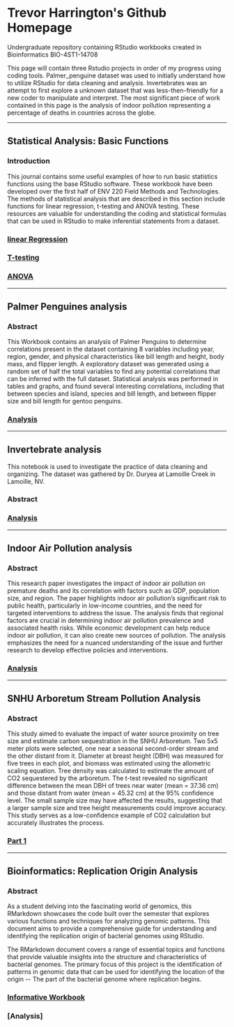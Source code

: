# Trevor Harrington's Github Homepage
Undergraduate repository containing  RStudio workbooks created in Bioinformatics BIO-4ST1-14708

This page will contain three Rstudio projects in order of my progress using coding tools. Palmer_penguine dataset was used to initially understand how to utilize RStudio for data cleaning and analysis. Invertebrates was an attempt to first explore a unknown dataset that was less-then-friendly for a new coder to manipulate and interpret. 
The most significant piece of work contained in this page is the analysis of indoor pollution representing a percentage of deaths in countries across the globe.


---
## Statistical Analysis: Basic Functions

### Introduction
  This journal contains some useful examples of how to run basic statistics functions using the base RStudio software. These workbook have been developed over the first half of ENV 220 Field Methods and Technologies. The methods of statistical analysis that are described in this section include functions for linear regression, t-testing and ANOVA testing. These resources are valuable for understanding the coding and statistical formulas that can be used in RStudio to make inferential statements from a dataset.
  
  ### [linear Regression](https://tmharrington.github.io/FieldMethodsandTechnologies/Lin_Regression_in_RStudio.md)
  ### [T-testing](https://tmharrington.github.io/FieldMethodsandTechnologies/T_Test_in_RStudio.md)
  ### [ANOVA](https://tmharrington.github.io/FieldMethodsandTechnologies/ANOVA_in_RStudio.md)
  
  
---
## Palmer Penguines analysis

### Abstract
  This Workbook contains an analysis of Palmer Penguins to determine correlations present in the dataset containing 8 variables including year, region, gender, and physical characteristics like bill length and height, body mass, and flipper length. A exploratory dataset was generated using a random set of half the total variables to find any potential correlations that can be inferred with the full dataset. Statistical analysis was performed in tables and graphs, and found several interesting correlations, including that between species and island, species and bill length, and between flipper size and bill length for gentoo penguins.   

### [Analysis](https://tmharrington.github.io/BioStatisticalAnalysis/PalmerPenguins_Initial.html)


---
## Invertebrate analysis

  This notebook is used to investigate the practice of data cleaning and organizing. The dataset was gathered by Dr. Duryea at Lamoille Creek in Lamoille, NV. 

### Abstract

### [Analysis](https://tmharrington.github.io/BioStatisticalAnalysis/InvertAnalysis.html)


---
## Indoor Air Pollution analysis

### Abstract
This research paper investigates the impact of indoor air pollution on premature deaths and its correlation with factors such as GDP, population size, and region. The paper highlights indoor air pollution’s significant risk to public health, particularly in low-income countries, and the need for targeted interventions to address the issue. The analysis finds that regional factors are crucial in determining indoor air pollution prevalence and associated health risks. While economic development can help reduce indoor air pollution, it can also create new sources of pollution. The analysis emphasizes the need for a nuanced understanding of the issue and further research to develop effective policies and interventions.

### [Analysis](https://tmharrington.github.io/BioStatisticalAnalysis/IndoorPollution.html)


---
## SNHU Arboretum Stream Pollution Analysis

### Abstract
This study aimed to evaluate the impact of water source proximity on tree size and estimate carbon sequestration in the SNHU Arboretum. Two 5x5 meter plots were selected, one near a seasonal second-order stream and the other distant from it. Diameter at breast height (DBH) was measured for five trees in each plot, and biomass was estimated using the allometric scaling equation. Tree density was calculated to estimate the amount of CO2 sequestered by the arboretum. The t-test revealed no significant difference between the mean DBH of trees near water (mean = 37.36 cm) and those distant from water (mean = 45.32 cm) at the 95% confidence level. The small sample size may have affected the results, suggesting that a larger sample size and tree height measurements could improve accuracy. This study serves as a low-confidence example of CO2 calculation but accurately illustrates the process.

### [Part 1](https://tmharrington.github.io/FieldMethodsandTechnologies/Pollution_Project_Part_1.html)


---
## Bioinformatics: Replication Origin Analysis

### Abstract
As a student delving into the fascinating world of genomics, this RMarkdown showcases the code built over the semester that explores various functions and techniques for analyzing genomic patterns. This document aims to provide a comprehensive guide for understanding and identifying the replication origin of bacterial genomes using RStudio.

The RMarkdown document covers a range of essential topics and functions that provide valuable insights into the structure and characteristics of bacterial genomes. The primary focus of this project is the identification of patterns in genomic data that can be used for identifying the location of the origin -- The part of the bacterial genome where replication begins. 



### [Informative Workbook](https://agmath.github.io/BIO4ST1_Group1/Replication_Trevor_Harrington.html)

### [Analysis]

